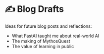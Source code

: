 # ✍️ Blog Drafts

Ideas for future blog posts and reflections:
- What FastAI taught me about real-world AI
- The making of MythosQuest
- The value of learning in public
